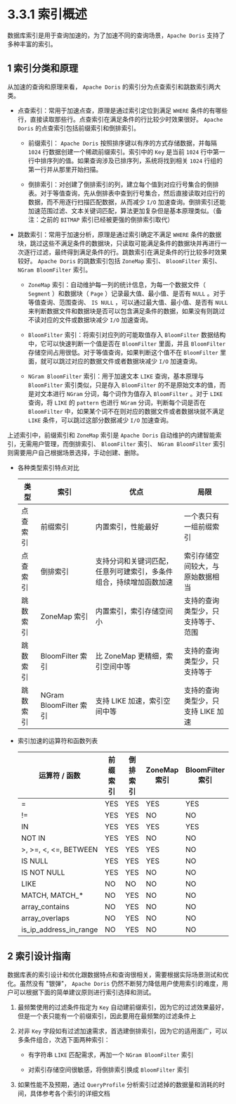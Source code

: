 # 3.3.1 索引概述

数据库索引是用于查询加速的，为了加速不同的查询场景，`Apache Doris` 支持了多种丰富的索引。

## 1 索引分类和原理

从加速的查询和原理来看， `Apache Doris` 的索引分为点查索引和跳数索引两大类。

* 点查索引：常用于加速点查，原理是通过索引定位到满足 `WHERE` 条件的有哪些行，直接读取那些行。点查索引在满足条件的行比较少时效果很好。 `Apache Doris` 的点查索引包括前缀索引和倒排索引。
  
    * 前缀索引： `Apache Doris` 按照排序键以有序的方式存储数据，并每隔 `1024` 行数据创建一个稀疏前缀索引。索引中的 `Key` 是当前 `1024` 行中第一行中排序列的值。如果查询涉及已排序列，系统将找到相关 `1024` 行组的第一行并从那里开始扫描。
  
    * 倒排索引：对创建了倒排索引的列，建立每个值到对应行号集合的倒排表。对于等值查询，先从倒排表中查到行号集合，然后直接读取对应行的数据，而不用逐行扫描匹配数据，从而减少 `I/O` 加速查询。倒排索引还能加速范围过滤、文本关键词匹配，算法更加复杂但是基本原理类似。（备注：之前的 `BITMAP` 索引已经被更强的倒排索引取代）

* 跳数索引：常用于加速分析，原理是通过索引确定不满足 `WHERE` 条件的数据块，跳过这些不满足条件的数据块，只读取可能满足条件的数据块并再进行一次逐行过滤，最终得到满足条件的行。跳数索引在满足条件的行比较多时效果较好。 `Apache Doris` 的跳数索引包括 `ZoneMap` 索引、 `BloomFilter` 索引、 `NGram BloomFilter` 索引。
  
    * `ZoneMap` 索引：自动维护每一列的统计信息，为每一个数据文件（ `Segment` ）和数据块（ `Page` ）记录最大值、最小值、是否有 `NULL` 。对于等值查询、范围查询、 `IS NULL` ，可以通过最大值、最小值、是否有 `NULL` 来判断数据文件和数据块是否可以包含满足条件的数据，如果没有则跳过不读对应的文件或数据块减少 `I/O` 加速查询。
  
    * `BloomFilter` 索引：将索引对应列的可能取值存入 `BloomFilter` 数据结构中，它可以快速判断一个值是否在 `BloomFilter` 里面，并且 `BloomFilter` 存储空间占用很低。对于等值查询，如果判断这个值不在 `BloomFilter` 里面，就可以跳过对应的数据文件或者数据块减少 `I/O` 加速查询。
  
    * `NGram BloomFilter` 索引：用于加速文本 `LIKE` 查询，基本原理与 `BloomFilter` 索引类似，只是存入 `BloomFilter` 的不是原始文本的值，而是对文本进行 `NGram` 分词，每个词作为值存入 `BloomFilter` 。对于 `LIKE` 查询，将 `LIKE` 的 `pattern` 也进行 `NGram` 分词，判断每个词是否在 `BloomFilter` 中，如果某个词不在则对应的数据文件或者数据块就不满足 `LIKE` 条件，可以跳过这部分数据减少 `I/O` 加速查询。

上述索引中，前缀索引和 `ZoneMap` 索引是 `Apache Doris` 自动维护的内建智能索引，无需用户管理，而倒排索引、 `BloomFilter` 索引、 `NGram BloomFilter` 索引则需要用户自己根据场景选择，手动创建、删除。

* 各种类型索引特点对比

    | 类型 | 索引 | 优点 | 局限 |
    | -- | -- | -- | -- |
    | 点查索引 | 前缀索引 | 内置索引，性能最好 | 一个表只有一组前缀索引 |
    | 点查索引 | 倒排索引 | 支持分词和关键词匹配，任意列可建索引，多条件组合，持续增加函数加速 | 索引存储空间较大，与原始数据相当 |
    | 跳数索引 | ZoneMap 索引 | 内置索引，索引存储空间小 | 支持的查询类型少，只支持等于、范围 |
    | 跳数索引 | BloomFilter 索引 | 比 ZoneMap 更精细，索引空间中等 | 支持的查询类型少，只支持等于 |
    | 跳数索引 | NGram BloomFilter 索引 | 支持 LIKE 加速，索引空间中等 | 支持的查询类型少，只支持 LIKE 加速 |

* 索引加速的运算符和函数列表

    | 运算符 / 函数 | 前缀索引 | 倒排索引 | ZoneMap 索引 | BloomFilter 索引 | NGram BloomFilter 索引 |
    | -- | -- | -- | -- | -- | -- |
    | = | YES | YES | YES | YES | NO |
    | != | YES | YES | NO | NO | NO |
    | IN | YES | YES | YES | YES | NO |
    | NOT IN | YES | YES | NO | NO | NO |
    | >, >=, <, <=, BETWEEN | YES | YES | YES | NO | NO |
    | IS NULL | YES | YES | YES | NO | NO |
    | IS NOT NULL | YES | YES | NO | NO | NO |
    | LIKE | NO | NO | NO | NO | YES |
    | MATCH, MATCH_* | NO | YES | NO | NO | NO |
    | array_contains | NO | YES | NO | NO | NO |
    | array_overlaps | NO | YES | NO | NO | NO |
    | is_ip_address_in_range | NO | YES | NO | NO | NO |

## 2 索引设计指南

数据库表的索引设计和优化跟数据特点和查询很相关，需要根据实际场景测试和优化。虽然没有 "银弹"， `Apache Doris` 仍然不断努力降低用户使用索引的难度，用户可以根据下面的简单建议原则进行索引选择和测试。

1. 最频繁使用的过滤条件指定为 `Key` 自动建前缀索引，因为它的过滤效果最好，但是一个表只能有一个前缀索引，因此要用在最频繁的过滤条件上

2. 对非 `Key` 字段如有过滤加速需求，首选建倒排索引，因为它的适用面广，可以多条件组合，次选下面两种索引：

    * 有字符串 `LIKE` 匹配需求，再加一个 `NGram BloomFilter` 索引

    * 对索引存储空间很敏感，将倒排索引换成 `BloomFilter` 索引

3. 如果性能不及预期，通过 `QueryProfile` 分析索引过滤掉的数据量和消耗的时间，具体参考各个索引的详细文档
